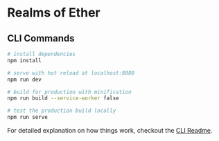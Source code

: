 # Realms of Ether

## CLI Commands

``` bash
# install dependencies
npm install

# serve with hot reload at localhost:8080
npm run dev

# build for production with minification
npm run build --service-worker false

# test the production build locally
npm run serve
```

For detailed explanation on how things work, checkout the [CLI Readme](https://github.com/developit/preact-cli/blob/master/README.md).